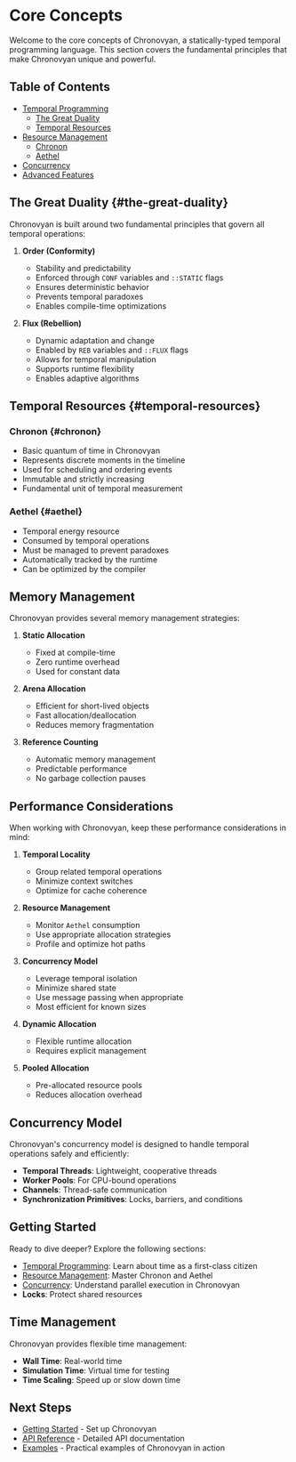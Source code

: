 # Core Concepts

Welcome to the core concepts of Chronovyan, a statically-typed temporal programming language. This section covers the fundamental principles that make Chronovyan unique and powerful.

## Table of Contents

- [Temporal Programming](temporal_programming.md)
  - [The Great Duality](#the-great-duality)
  - [Temporal Resources](#temporal-resources)
- [Resource Management](resource_management.md)
  - [Chronon](#chronon)
  - [Aethel](#aethel)
- [Concurrency](concurrency.md)
- [Advanced Features](advanced_features.md)

## The Great Duality {#the-great-duality}

Chronovyan is built around two fundamental principles that govern all temporal operations:

1. **Order (Conformity)**
   - Stability and predictability
   - Enforced through `CONF` variables and `::STATIC` flags
   - Ensures deterministic behavior
   - Prevents temporal paradoxes
   - Enables compile-time optimizations

2. **Flux (Rebellion)**
   - Dynamic adaptation and change
   - Enabled by `REB` variables and `::FLUX` flags
   - Allows for temporal manipulation
   - Supports runtime flexibility
   - Enables adaptive algorithms

## Temporal Resources {#temporal-resources}

### Chronon {#chronon}
- Basic quantum of time in Chronovyan
- Represents discrete moments in the timeline
- Used for scheduling and ordering events
- Immutable and strictly increasing
- Fundamental unit of temporal measurement

### Aethel {#aethel}
- Temporal energy resource
- Consumed by temporal operations
- Must be managed to prevent paradoxes
- Automatically tracked by the runtime
- Can be optimized by the compiler

## Memory Management

Chronovyan provides several memory management strategies:

1. **Static Allocation**
   - Fixed at compile-time
   - Zero runtime overhead
   - Used for constant data

2. **Arena Allocation**
   - Efficient for short-lived objects
   - Fast allocation/deallocation
   - Reduces memory fragmentation

3. **Reference Counting**
   - Automatic memory management
   - Predictable performance
   - No garbage collection pauses

## Performance Considerations

When working with Chronovyan, keep these performance considerations in mind:

1. **Temporal Locality**
   - Group related temporal operations
   - Minimize context switches
   - Optimize for cache coherence

2. **Resource Management**
   - Monitor `Aethel` consumption
   - Use appropriate allocation strategies
   - Profile and optimize hot paths

3. **Concurrency Model**
   - Leverage temporal isolation
   - Minimize shared state
   - Use message passing when appropriate
   - Most efficient for known sizes

2. **Dynamic Allocation**
   - Flexible runtime allocation
   - Requires explicit management

3. **Pooled Allocation**
   - Pre-allocated resource pools
   - Reduces allocation overhead

## Concurrency Model

Chronovyan's concurrency model is designed to handle temporal operations safely and efficiently:

- **Temporal Threads**: Lightweight, cooperative threads
- **Worker Pools**: For CPU-bound operations
- **Channels**: Thread-safe communication
- **Synchronization Primitives**: Locks, barriers, and conditions

## Getting Started

Ready to dive deeper? Explore the following sections:

- [Temporal Programming](temporal_programming.md): Learn about time as a first-class citizen
- [Resource Management](resource_management.md): Master Chronon and Aethel
- [Concurrency](concurrency.md): Understand parallel execution in Chronovyan
- **Locks**: Protect shared resources

## Time Management

Chronovyan provides flexible time management:

- **Wall Time**: Real-world time
- **Simulation Time**: Virtual time for testing
- **Time Scaling**: Speed up or slow down time

## Next Steps

- [Getting Started](../getting-started/installation.md) - Set up Chronovyan
- [API Reference](../reference/index.md) - Detailed API documentation
- [Examples](../examples/index.md) - Practical examples of Chronovyan in action
